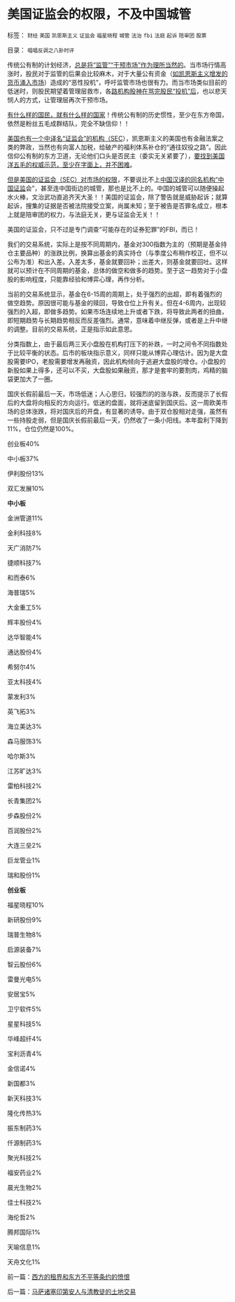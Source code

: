 # 美国证监会的权限，不及中国城管

标签： `财经` `美国` `凯恩斯主义` `证监会` `福星晓程` `城管` `法治` `fbi` `法庭` `起诉` `陪审团` `股票` 

目录： `唱唱反调之八卦时评`



传统公有制的计划经济，[总是将“监管”“干预市场”作为理所当然的](../../../2011/7/25/牛市是散户监管管理层缔造的.md)。当市场行情高涨时，股民对于监管的后果会比较麻木，对于大量公有资金（[如凯恩斯主义增发的货币涌入市场](../../../2010/1/28/投机如何才能危害社会？.md)）造成的“恶性投机”，呼吁监管市场也很有力。而当市场类似目前的低迷时，则股民期望着管理层救市，各[路机构股神在骂完股民“投机”后](../../../2009/8/24/五毛凶猛谁敢为市场公平说话？.md)，也以悲天悯人的方式，让管理层再次干预市场。

[有什么样的国民，就有什么样的国家](../../../2010/4/15/“反对派”不是“对抗派”.md)！传统公有制的历史惯性，至少在东方帝国，依然是粉丝五毛成群结队，完全不缺信仰！！



[美国也有一个中译名“证监会”的机构（SEC](../../../2010/5/11/SEC炒作高盛案将令民主党一败涂地.md)），凯恩斯主义的美国也有金融法案之类的弊政，当然也有向富人加税，给破产的福利体系补仓的“通往奴役之路”。因此信仰公有制的东方卫道，无论他们口头是否民主（委实无关紧要了），[要找到美国洋五毛的权威示范，至少在字面上，并不困难](../../../2010/4/23/中国愚民眼中的SEC起诉高盛；大盘股可能有更大的下跌.md)。

[但是美国的证监会（SEC）对市场的权限](../../../2011/9/15/内幕消息操纵不了市场.md)，不要说比不上[中国汉译的同名机构“中国证监](../../../2011/6/20/管理层应反思为“A股机构化”而妖魔化散户.md)会”，甚至连中国街边的城管，那也是比不上的。中国的城管可以随便操起水火棒，文治武功直追齐天大圣！！美国的证监会，除了警告就是威胁起诉；就算起诉，搜集的证据是否被法院接受立案，尚属未知；至于被告是否罪名成立，根本上就是陪审团的权力，与法庭无关，更与证监会无关！！

美国的证监会，只不过是专门调查“可能存在的证券犯罪”的FBI，而已！

我们的交易系统，实际上是按不同周期内，基金对300指数为主的（预期是基金持仓主要品种）的涨跌比例，换算出基金的真实持仓（与季度公布稍作校正，但不以公布为准）和出入差。入差太多，基金就要回补；出差大，则基金就要回吐。这样就可以预计在不同周期的基金，总体的做空和做多的趋势。至于这一趋势对于小盘股的影响程度，只能靠经验和博弈心理，再作分析。

当前的交易系统显示，基金在6-15周的周期上，处于强烈的出超，即有着强烈的做空趋势。原因很可能与基金的赎回，导致仓位上升有关。但在4-6周内，出现较强烈的入超，即做多趋势。如果市场连续地上升或者下跌，将导致此两者的扭曲，即短期趋势与长期趋势相反而反差强烈。通常，意味着中继反弹，或者是上升中继的调整。目前的交易系统，正是指示如此意思。

分类指数上，由于最后两三天小盘股在机构打压下的补跌，一时之间令不同指数处于比较平衡的状态。后市的板块指示意义，同样只能从博弈心理估计。因为是大盘股需要IPO，老股需要增发再融资，因此机构倾向于逃避大盘股的增仓。小盘股的新股如果上得多，还可以不买，大盘股如果融资，那才是套牢的要割肉，鸡精的脑袋更加大了一圈。

国庆长假前最后一天，市场低迷；人心思归，较强烈的的涨与跌，反而提示了长假后的大盘将向相反的方向运行。低迷的盘面，就将迷底留到国庆后。这一周欧美市场的总体涨跌，将对国庆后的开盘，有显著的诱导。由于双仓股相对走强，虽然有一些持股走弱，但是国庆长假前最后一天，仍然收了一条小阳线。本年盈利下降到11%，仓位仍然是100%。

创业板40%

中小板37%

伊利股份13%

双汇发展10%



**中小板**

金洲管道11%

金利科技8%

天广消防7%

捷顺科技7%

和而泰6%

海普瑞5%

大金重工5%

辉丰股份4%

达华智能4%

通达股份4%

希努尔4%

亚太科技4%

蒙发利3%

英飞拓3%

海立美达3%

森马服饰3%

哈尔斯3%

江苏旷达3%

雷柏科技2%

长青集团2%

步森股份2%

百润股份2%

大连三垒2%

巨龙管业1%

瑞和股份1%



**创业板**

福星晓程10%

新研股份9%

瑞普生物8%

启源装备7%

智云股份6%

雷曼光电5%

安居宝5%

卫宁软件5%

星星科技5%

华峰超纤4%

宝利沥青4%

金信诺4%

新国都3%

新天科技3%

隆化传热3%

振东制药3%

仟源制药3%

聚光科技2%

福安药业2%

晨光生物2%

佳士科技2%

海伦哲2%

腾邦国际1%

天喻信息1%

天舟文化1%



前一篇：[西方的租界和东方不平等条约的愤恨](../../../2011/9/30/西方的租界和东方不平等条约的愤恨.md)

后一篇：[马萨诸塞印第安人与清教徒的土地交易](../../../2011/10/1/马萨诸塞印第安人与清教徒的土地交易.md)